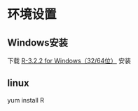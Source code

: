 # 环境设置

## Windows安装

下载 [R-3.2.2 for Windows（32/64位）](https://cran.r-project.org/bin/windows/base/)
安装

## linux

yum install R


